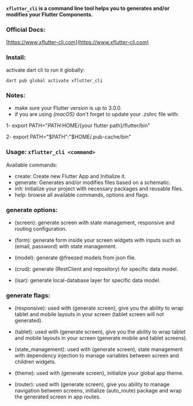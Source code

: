 #### `xflutter_cli` is a command line tool helps you to generates and/or modifies your Flutter Components.

### Official Docs:
[https://www.xflutter-cli.com](https://www.xflutter-cli.com)

### Install:
activate dart cli to run it globally:

`dart pub global activate xflutter_cli`

### Notes:
- make sure your Flutter version is up to 3.0.0.
- if you are using *(macOS)* don't forget to update your .zshrc file with:

1- export PATH="$PATH:$HOME/{your flutter path}/flutter/bin"

2- export PATH="$PATH":"$HOME/.pub-cache/bin"

### Usage: `xflutter_cli <command>`

Available commands:

- create: Create new Flutter App and Initialize it.
- generate: Generates and/or modifies files based on a schematic.
- init: Initialize your project with necessary packages and reusable files.
- help: browse all available commands, options and flags.

### generate options:

- (screen): generate screen with state management, responsive and routing configuration.

- (form): generate form inside your screen widgets with inputs such as (email, password) with state management.

- (model): generate @freezed models from json file.

- (crud): generate (RestClient and repository) for specific data model.

- (isar): generate local-database layer for specific data model. 

### generate flags:

- (responsive): used with (generate screen), give you the ability to wrap tablet and mobile layouts in your screen (tablet screen will not generated).

- (tablet): used with (generate screen), give you the ability to wrap tablet and mobile layouts in your screen (generate mobile and tablet screens).

- (state_management): used with (generate screen), state management with dependency injection to manage variables between screen and children widgets.

- (theme): used with (generate screen), initialize your global app theme.

- (router): used with (generate screen), give you ability to manage navigation between screens, initialize (auto_route) package and wrap the generated screen in app routes.

